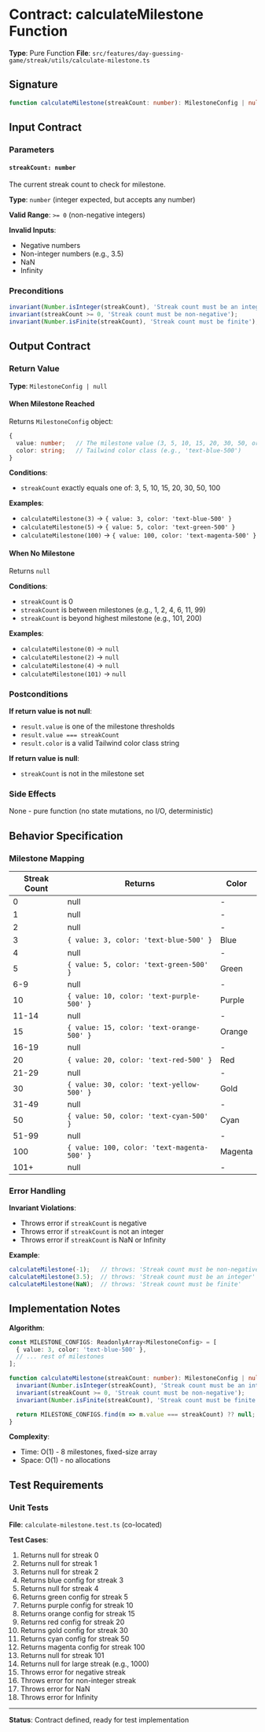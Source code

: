 # Contract: calculateMilestone Function

**Type**: Pure Function
**File**: `src/features/day-guessing-game/streak/utils/calculate-milestone.ts`

## Signature

```typescript
function calculateMilestone(streakCount: number): MilestoneConfig | null
```

## Input Contract

### Parameters

#### `streakCount: number`

The current streak count to check for milestone.

**Type**: `number` (integer expected, but accepts any number)

**Valid Range**: `>= 0` (non-negative integers)

**Invalid Inputs**:
- Negative numbers
- Non-integer numbers (e.g., 3.5)
- NaN
- Infinity

### Preconditions

```typescript
invariant(Number.isInteger(streakCount), 'Streak count must be an integer');
invariant(streakCount >= 0, 'Streak count must be non-negative');
invariant(Number.isFinite(streakCount), 'Streak count must be finite');
```

## Output Contract

### Return Value

**Type**: `MilestoneConfig | null`

#### When Milestone Reached

Returns `MilestoneConfig` object:

```typescript
{
  value: number;   // The milestone value (3, 5, 10, 15, 20, 30, 50, or 100)
  color: string;   // Tailwind color class (e.g., 'text-blue-500')
}
```

**Conditions**:
- `streakCount` exactly equals one of: 3, 5, 10, 15, 20, 30, 50, 100

**Examples**:
- `calculateMilestone(3)` → `{ value: 3, color: 'text-blue-500' }`
- `calculateMilestone(5)` → `{ value: 5, color: 'text-green-500' }`
- `calculateMilestone(100)` → `{ value: 100, color: 'text-magenta-500' }`

#### When No Milestone

Returns `null`

**Conditions**:
- `streakCount` is 0
- `streakCount` is between milestones (e.g., 1, 2, 4, 6, 11, 99)
- `streakCount` is beyond highest milestone (e.g., 101, 200)

**Examples**:
- `calculateMilestone(0)` → `null`
- `calculateMilestone(2)` → `null`
- `calculateMilestone(4)` → `null`
- `calculateMilestone(101)` → `null`

### Postconditions

**If return value is not null**:
- `result.value` is one of the milestone thresholds
- `result.value === streakCount`
- `result.color` is a valid Tailwind color class string

**If return value is null**:
- `streakCount` is not in the milestone set

### Side Effects

None - pure function (no state mutations, no I/O, deterministic)

## Behavior Specification

### Milestone Mapping

| Streak Count | Returns | Color |
|--------------|---------|-------|
| 0 | null | - |
| 1 | null | - |
| 2 | null | - |
| 3 | `{ value: 3, color: 'text-blue-500' }` | Blue |
| 4 | null | - |
| 5 | `{ value: 5, color: 'text-green-500' }` | Green |
| 6-9 | null | - |
| 10 | `{ value: 10, color: 'text-purple-500' }` | Purple |
| 11-14 | null | - |
| 15 | `{ value: 15, color: 'text-orange-500' }` | Orange |
| 16-19 | null | - |
| 20 | `{ value: 20, color: 'text-red-500' }` | Red |
| 21-29 | null | - |
| 30 | `{ value: 30, color: 'text-yellow-500' }` | Gold |
| 31-49 | null | - |
| 50 | `{ value: 50, color: 'text-cyan-500' }` | Cyan |
| 51-99 | null | - |
| 100 | `{ value: 100, color: 'text-magenta-500' }` | Magenta |
| 101+ | null | - |

### Error Handling

**Invariant Violations**:
- Throws error if `streakCount` is negative
- Throws error if `streakCount` is not an integer
- Throws error if `streakCount` is NaN or Infinity

**Example**:
```typescript
calculateMilestone(-1);   // throws: 'Streak count must be non-negative'
calculateMilestone(3.5);  // throws: 'Streak count must be an integer'
calculateMilestone(NaN);  // throws: 'Streak count must be finite'
```

## Implementation Notes

**Algorithm**:
```typescript
const MILESTONE_CONFIGS: ReadonlyArray<MilestoneConfig> = [
  { value: 3, color: 'text-blue-500' },
  // ... rest of milestones
];

function calculateMilestone(streakCount: number): MilestoneConfig | null {
  invariant(Number.isInteger(streakCount), 'Streak count must be an integer');
  invariant(streakCount >= 0, 'Streak count must be non-negative');
  invariant(Number.isFinite(streakCount), 'Streak count must be finite');

  return MILESTONE_CONFIGS.find(m => m.value === streakCount) ?? null;
}
```

**Complexity**:
- Time: O(1) - 8 milestones, fixed-size array
- Space: O(1) - no allocations

## Test Requirements

### Unit Tests

**File**: `calculate-milestone.test.ts` (co-located)

**Test Cases**:
1. Returns null for streak 0
2. Returns null for streak 1
3. Returns null for streak 2
4. Returns blue config for streak 3
5. Returns null for streak 4
6. Returns green config for streak 5
7. Returns purple config for streak 10
8. Returns orange config for streak 15
9. Returns red config for streak 20
10. Returns gold config for streak 30
11. Returns cyan config for streak 50
12. Returns magenta config for streak 100
13. Returns null for streak 101
14. Returns null for large streak (e.g., 1000)
15. Throws error for negative streak
16. Throws error for non-integer streak
17. Throws error for NaN
18. Throws error for Infinity

---

**Status**: Contract defined, ready for test implementation
